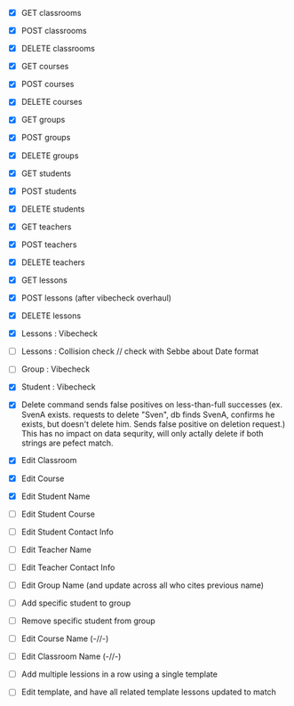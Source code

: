  - [X] GET classrooms
 - [X] POST classrooms
 - [X] DELETE classrooms 

 - [X] GET courses
 - [X] POST courses
 - [X] DELETE courses

 - [X] GET groups
 - [X] POST groups
 - [X] DELETE groups

 - [X] GET students
 - [X] POST students
 - [X] DELETE students

 - [X] GET teachers
 - [X] POST teachers
 - [X] DELETE teachers

 - [X] GET lessons
 - [X] POST lessons (after vibecheck overhaul)
 - [X] DELETE lessons

 - [X] Lessons : Vibecheck
 - [ ] Lessons : Collision check // check with Sebbe about Date format
 - [ ] Group   : Vibecheck
 - [X] Student : Vibecheck

 - [X] Delete command sends false positives on less-than-full successes (ex. SvenA exists. requests to delete "Sven", db finds SvenA, confirms he exists, but doesn't delete him. Sends false positive on deletion request.) This has no impact on data sequrity, will only actally delete if both strings are pefect match.  

- [X] Edit Classroom
- [X] Edit Course
- [X] Edit Student Name 
- [ ] Edit Student Course
- [ ] Edit Student Contact Info
- [ ] Edit Teacher Name 
- [ ] Edit Teacher Contact Info
- [ ] Edit Group Name (and update across all who cites previous name)
- [ ] Add specific student to group
- [ ] Remove specific student from group
- [ ] Edit Course Name (-//-)
- [ ] Edit Classroom Name (-//-)

- [ ] Add multiple lessions in a row using a single template
- [ ] Edit template, and have all related template lessons updated to match